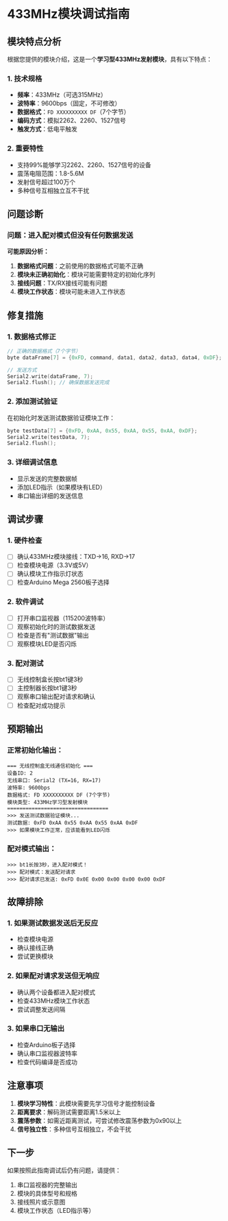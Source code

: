 # 433MHz模块调试指南

## 模块特点分析

根据您提供的模块介绍，这是一个**学习型433MHz发射模块**，具有以下特点：

### 1. 技术规格
- **频率**：433MHz（可选315MHz）
- **波特率**：9600bps（固定，不可修改）
- **数据格式**：`FD XXXXXXXXXX DF`（7个字节）
- **编码方式**：模拟2262、2260、1527信号
- **触发方式**：低电平触发

### 2. 重要特性
- 支持99%能够学习2262、2260、1527信号的设备
- 震荡电阻范围：1.8-5.6M
- 发射信号超过100万个
- 多种信号互相独立互不干扰

## 问题诊断

### 问题：进入配对模式但没有任何数据发送

**可能原因分析：**

1. **数据格式问题**：之前使用的数据格式可能不正确
2. **模块未正确初始化**：模块可能需要特定的初始化序列
3. **接线问题**：TX/RX接线可能有问题
4. **模块工作状态**：模块可能未进入工作状态

## 修复措施

### 1. 数据格式修正
```cpp
// 正确的数据格式（7个字节）
byte dataFrame[7] = {0xFD, command, data1, data2, data3, data4, 0xDF};

// 发送方式
Serial2.write(dataFrame, 7);
Serial2.flush(); // 确保数据发送完成
```

### 2. 添加测试验证
在初始化时发送测试数据验证模块工作：
```cpp
byte testData[7] = {0xFD, 0xAA, 0x55, 0xAA, 0x55, 0xAA, 0xDF};
Serial2.write(testData, 7);
Serial2.flush();
```

### 3. 详细调试信息
- 显示发送的完整数据帧
- 添加LED指示（如果模块有LED）
- 串口输出详细的发送信息

## 调试步骤

### 1. 硬件检查
- [ ] 确认433MHz模块接线：TXD→16, RXD→17
- [ ] 检查模块电源（3.3V或5V）
- [ ] 确认模块工作指示灯状态
- [ ] 检查Arduino Mega 2560板子选择

### 2. 软件调试
- [ ] 打开串口监视器（115200波特率）
- [ ] 观察初始化时的测试数据发送
- [ ] 检查是否有"测试数据"输出
- [ ] 观察模块LED是否闪烁

### 3. 配对测试
- [ ] 无线控制盒长按bt1键3秒
- [ ] 主控制器长按bt1键3秒
- [ ] 观察串口输出配对请求和确认
- [ ] 检查配对成功提示

## 预期输出

### 正常初始化输出：
```
=== 无线控制盒无线通信初始化 ===
设备ID: 2
无线串口: Serial2 (TX=16, RX=17)
波特率: 9600bps
数据格式: FD XXXXXXXXXX DF (7个字节)
模块类型: 433MHz学习型发射模块
=================================
>>> 发送测试数据验证模块...
测试数据: 0xFD 0xAA 0x55 0xAA 0x55 0xAA 0xDF
>>> 如果模块工作正常，应该能看到LED闪烁
```

### 配对模式输出：
```
>>> bt1长按3秒，进入配对模式！
>>> 配对模式：发送配对请求
>>> 配对请求已发送: 0xFD 0x0E 0x00 0x00 0x00 0x00 0xDF
```

## 故障排除

### 1. 如果测试数据发送后无反应
- 检查模块电源
- 确认接线正确
- 尝试更换模块

### 2. 如果配对请求发送但无响应
- 确认两个设备都进入配对模式
- 检查433MHz模块工作状态
- 尝试调整发送间隔

### 3. 如果串口无输出
- 检查Arduino板子选择
- 确认串口监视器波特率
- 检查代码编译是否成功

## 注意事项

1. **模块学习特性**：此模块需要先学习信号才能控制设备
2. **距离要求**：解码测试需要距离1.5米以上
3. **震荡参数**：如需近距离测试，可尝试修改震荡参数为0x90以上
4. **信号独立性**：多种信号互相独立，不会干扰

## 下一步

如果按照此指南调试后仍有问题，请提供：
1. 串口监视器的完整输出
2. 模块的具体型号和规格
3. 接线照片或示意图
4. 模块工作状态（LED指示等）
